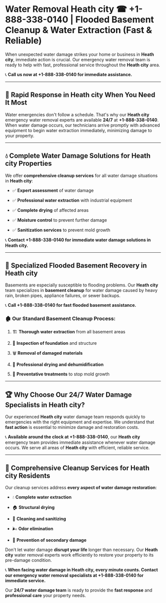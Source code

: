 # Water Removal Heath city ☎ +1-888-338-0140 | Flooded Basement Cleanup & Water Extraction (Fast & Reliable)

When unexpected water damage strikes your home or business in **Heath city**, immediate action is crucial. Our emergency water removal team is ready to help with fast, professional service throughout the **Heath city** area. 

📞 **Call us now at +1-888-338-0140 for immediate assistance.**
---
## 🚀 Rapid Response in Heath city When You Need It Most
Water emergencies don't follow a schedule. That's why our **Heath city** emergency water removal experts are available **24/7** at **+1-888-338-0140**. When water damage occurs, our technicians arrive promptly with advanced equipment to begin water extraction immediately, minimizing damage to your property.
---
## 💧 Complete Water Damage Solutions for Heath city Properties
We offer **comprehensive cleanup services** for all water damage situations in **Heath city**:
- ✅ **Expert assessment** of water damage  
- ✅ **Professional water extraction** with industrial equipment  
- ✅ **Complete drying** of affected areas  
- ✅ **Moisture control** to prevent further damage  
- ✅ **Sanitization services** to prevent mold growth  
📞 **Contact +1-888-338-0140 for immediate water damage solutions in Heath city.**
---
## 🌊 Specialized Flooded Basement Recovery in Heath city
Basements are especially susceptible to flooding problems. Our **Heath city** team specializes in **basement cleanup** for water damage caused by heavy rain, broken pipes, appliance failures, or sewer backups. 
📞 **Call +1-888-338-0140 for fast flooded basement assistance.**
### 🏚️ Our Standard Basement Cleanup Process:
1. 🏗️ **Thorough water extraction** from all basement areas  
2. 🔎 **Inspection of foundation** and structure  
3. 🗑️ **Removal of damaged materials**  
4. 💨 **Professional drying and dehumidification**  
5. 🚫 **Preventative treatments** to stop mold growth  
---
## 🏆 Why Choose Our 24/7 Water Damage Specialists in Heath city?
Our experienced **Heath city** water damage team responds quickly to emergencies with the right equipment and expertise. We understand that **fast action** is essential to minimize damage and restoration costs.
📞 **Available around the clock at +1-888-338-0140**, our **Heath city** emergency team provides immediate assistance whenever water damage occurs. We serve all areas of **Heath city** with efficient, reliable service.
---
## 🧹 Comprehensive Cleanup Services for Heath city Residents
Our cleanup services address **every aspect of water damage restoration**:
- 💧 **Complete water extraction**  
- 🏠 **Structural drying**  
- 🧼 **Cleaning and sanitizing**  
- 🌬️ **Odor elimination**  
- 🚫 **Prevention of secondary damage**  
Don't let water damage **disrupt your life** longer than necessary. Our **Heath city** water removal experts work efficiently to restore your property to its pre-damage condition.
📞 **When facing water damage in Heath city, every minute counts. Contact our emergency water removal specialists at +1-888-338-0140 for immediate service.**
Our **24/7 water damage team** is ready to provide the **fast response** and **professional care** your property needs.
